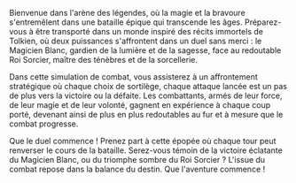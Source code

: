 Bienvenue dans l'arène des légendes, où la magie et la bravoure s'entremêlent dans une bataille épique qui transcende les âges. Préparez-vous à être transporté dans un monde inspiré des récits immortels de Tolkien, où deux puissances s'affrontent dans un duel sans merci : le Magicien Blanc, gardien de la lumière et de la sagesse, face au redoutable Roi Sorcier, maître des ténèbres et de la sorcellerie.

Dans cette simulation de combat, vous assisterez à un affrontement stratégique où chaque choix de sortilège, chaque attaque lancée est un pas de plus vers la victoire ou la défaite. Les combattants, armés de leur force, de leur magie et de leur volonté, gagnent en expérience à chaque coup porté, devenant ainsi de plus en plus redoutables au fur et à mesure que le combat progresse.

Que le duel commence ! Prenez part à cette épopée où chaque tour peut renverser le cours de la bataille. Serez-vous témoin de la victoire éclatante du Magicien Blanc, ou du triomphe sombre du Roi Sorcier ? L'issue du combat repose dans la balance du destin. Que l'aventure commence !
